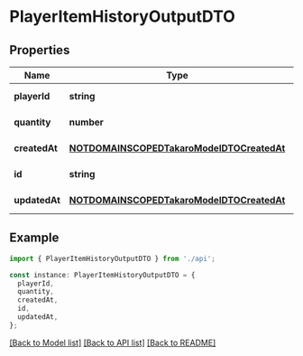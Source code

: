 # PlayerItemHistoryOutputDTO

## Properties

| Name          | Type                                                                                    | Description | Notes                  |
| ------------- | --------------------------------------------------------------------------------------- | ----------- | ---------------------- |
| **playerId**  | **string**                                                                              |             | [default to undefined] |
| **quantity**  | **number**                                                                              |             | [default to undefined] |
| **createdAt** | [**NOTDOMAINSCOPEDTakaroModelDTOCreatedAt**](NOTDOMAINSCOPEDTakaroModelDTOCreatedAt.md) |             | [default to undefined] |
| **id**        | **string**                                                                              |             | [default to undefined] |
| **updatedAt** | [**NOTDOMAINSCOPEDTakaroModelDTOCreatedAt**](NOTDOMAINSCOPEDTakaroModelDTOCreatedAt.md) |             | [default to undefined] |

## Example

```typescript
import { PlayerItemHistoryOutputDTO } from './api';

const instance: PlayerItemHistoryOutputDTO = {
  playerId,
  quantity,
  createdAt,
  id,
  updatedAt,
};
```

[[Back to Model list]](../README.md#documentation-for-models) [[Back to API list]](../README.md#documentation-for-api-endpoints) [[Back to README]](../README.md)
